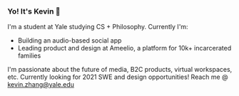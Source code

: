 ### Yo! It's Kevin 👋

I'm a student at Yale studying CS + Philosophy. Currently I'm:

- Building an audio-based social app
- Leading product and design at Ameelio, a platform for 10k+ incarcerated families

I'm passionate about the future of media, B2C products, virtual workspaces, etc.
Currently looking for 2021 SWE and design opportunities! Reach me @ kevin.zhang@yale.edu
